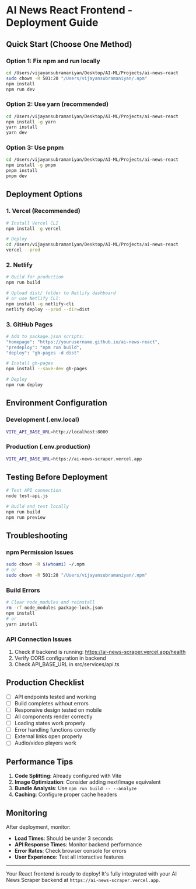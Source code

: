 # AI News React Frontend - Deployment Guide

## Quick Start (Choose One Method)

### Option 1: Fix npm and run locally
```bash
cd /Users/vijayansubramaniyan/Desktop/AI-ML/Projects/ai-news-react
sudo chown -R 501:20 "/Users/vijayansubramaniyan/.npm"
npm install
npm run dev
```

### Option 2: Use yarn (recommended)
```bash
cd /Users/vijayansubramaniyan/Desktop/AI-ML/Projects/ai-news-react
npm install -g yarn
yarn install
yarn dev
```

### Option 3: Use pnpm
```bash
cd /Users/vijayansubramaniyan/Desktop/AI-ML/Projects/ai-news-react
npm install -g pnpm
pnpm install
pnpm dev
```

## Deployment Options

### 1. Vercel (Recommended)
```bash
# Install Vercel CLI
npm install -g vercel

# Deploy
cd /Users/vijayansubramaniyan/Desktop/AI-ML/Projects/ai-news-react
vercel --prod
```

### 2. Netlify
```bash
# Build for production
npm run build

# Upload dist/ folder to Netlify dashboard
# or use Netlify CLI:
npm install -g netlify-cli
netlify deploy --prod --dir=dist
```

### 3. GitHub Pages
```bash
# Add to package.json scripts:
"homepage": "https://yourusername.github.io/ai-news-react",
"predeploy": "npm run build",
"deploy": "gh-pages -d dist"

# Install gh-pages
npm install --save-dev gh-pages

# Deploy
npm run deploy
```

## Environment Configuration

### Development (.env.local)
```bash
VITE_API_BASE_URL=http://localhost:8000
```

### Production (.env.production)
```bash
VITE_API_BASE_URL=https://ai-news-scraper.vercel.app
```

## Testing Before Deployment

```bash
# Test API connection
node test-api.js

# Build and test locally
npm run build
npm run preview
```

## Troubleshooting

### npm Permission Issues
```bash
sudo chown -R $(whoami) ~/.npm
# or
sudo chown -R 501:20 "/Users/vijayansubramaniyan/.npm"
```

### Build Errors
```bash
# Clear node_modules and reinstall
rm -rf node_modules package-lock.json
npm install
# or
yarn install
```

### API Connection Issues
1. Check if backend is running: https://ai-news-scraper.vercel.app/health
2. Verify CORS configuration in backend
3. Check API_BASE_URL in src/services/api.ts

## Production Checklist

- [ ] API endpoints tested and working
- [ ] Build completes without errors
- [ ] Responsive design tested on mobile
- [ ] All components render correctly
- [ ] Loading states work properly
- [ ] Error handling functions correctly
- [ ] External links open properly
- [ ] Audio/video players work

## Performance Tips

1. **Code Splitting**: Already configured with Vite
2. **Image Optimization**: Consider adding next/image equivalent
3. **Bundle Analysis**: Use `npm run build -- --analyze`
4. **Caching**: Configure proper cache headers

## Monitoring

After deployment, monitor:
- **Load Times**: Should be under 3 seconds
- **API Response Times**: Monitor backend performance
- **Error Rates**: Check browser console for errors
- **User Experience**: Test all interactive features

---

Your React frontend is ready to deploy! It's fully integrated with your AI News Scraper backend at `https://ai-news-scraper.vercel.app`.